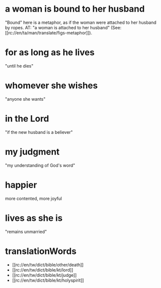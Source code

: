 # a woman is bound to her husband

"Bound" here is a metaphor, as if the woman were attached to her husband by ropes. AT: "a woman is attached to her husband" (See: [[rc://en/ta/man/translate/figs-metaphor]]).
# for as long as he lives

"until he dies"

# whomever she wishes

"anyone she wants"

# in the Lord

"if the new husband is a believer"

# my judgment

"my understanding of God's word"

# happier

more contented, more joyful

# lives as she is

"remains unmarried"

# translationWords

* [[rc://en/tw/dict/bible/other/death]]
* [[rc://en/tw/dict/bible/kt/lord]]
* [[rc://en/tw/dict/bible/kt/judge]]
* [[rc://en/tw/dict/bible/kt/holyspirit]]